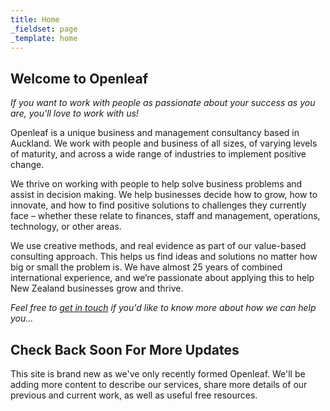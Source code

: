 ```yaml
---
title: Home
_fieldset: page
_template: home
---
```


## Welcome to Openleaf

*If you want to work with people as passionate about your success as you are, you'll love to work with us!*

Openleaf is a unique business and management consultancy based in Auckland. We work with people and business of all sizes, of varying levels of maturity, and across a wide range of industries to implement positive change.

We thrive on working with people to help solve business problems and assist in decision making. We help businesses decide how to grow, how to innovate, and how to find positive solutions to challenges they currently face – whether these relate to finances, staff and management, operations, technology, or other areas.

We use creative methods, and real evidence as part of our value-based consulting approach. This helps us find ideas and solutions no matter how big or small the problem is. We have almost 25 years of combined international experience, and we’re passionate about applying this to help New Zealand businesses grow and thrive.

*Feel free to [get in touch](/contact) if you'd like to know more about how we can help you...*

## Check Back Soon For More Updates

This site is brand new as we've only recently formed Openleaf. We'll be adding more content to describe our services, share more details of our previous and current work, as well as useful free resources.